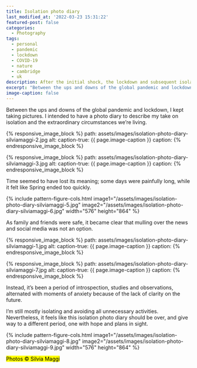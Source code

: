```yaml
---
title: Isolation photo diary
last_modified_at: '2022-03-23 15:31:22'
featured-post: false
categories:
  - Photography
tags:
  - personal
  - pandemic
  - lockdown
  - COVID-19
  - nature
  - cambridge
  - uk
description: After the initial shock, the lockdown and subsequent isolation prompted me to point the lens to my emotions and immediate surroundings.
excerpt: "Between the ups and downs of the global pandemic and lockdown, I kept taking pictures. I intended to have a photo diary to describe my take on isolation and the extraordinary circumstances we're living."
image-caption: false
---
```


<p class="lead">Between the ups and downs of the global pandemic and lockdown, I kept taking pictures. I intended to have a photo diary to describe my take on isolation and the extraordinary circumstances we’re living.</p>

{% responsive_image_block %}
  path: assets/images/isolation-photo-diary-silviamaggi-2.jpg
  alt: 
  caption-true: {{ page.image-caption }}
  caption: 
{% endresponsive_image_block %}

{% responsive_image_block %}
  path: assets/images/isolation-photo-diary-silviamaggi-3.jpg
  alt: 
  caption-true: {{ page.image-caption }}
  caption: 
{% endresponsive_image_block %}

Time seemed to have lost its meaning; some days were painfully long, while it felt like Spring ended too quickly.

{% include pattern-figure-cols.html image1="/assets/images/isolation-photo-diary-silviamaggi-5.jpg" image2="/assets/images/isolation-photo-diary-silviamaggi-6.jpg" width="576" height="864" %}

As family and friends were safe, it became clear that mulling over the news and social media was not an option.

{% responsive_image_block %}
  path: assets/images/isolation-photo-diary-silviamaggi-1.jpg
  alt: 
  caption-true: {{ page.image-caption }}
  caption: 
{% endresponsive_image_block %}

{% responsive_image_block %}
  path: assets/images/isolation-photo-diary-silviamaggi-7.jpg
  alt: 
  caption-true: {{ page.image-caption }}
  caption: 
{% endresponsive_image_block %}

Instead, it’s been a period of introspection, studies and observations, alternated with moments of anxiety because of the lack of clarity on the future.

I’m still mostly isolating and avoiding all unnecessary activities. Nevertheless, it feels like this isolation photo diary should be over, and give way to a different period, one with hope and plans in sight.

{% include pattern-figure-cols.html image1="/assets/images/isolation-photo-diary-silviamaggi-8.jpg" image2="/assets/images/isolation-photo-diary-silviamaggi-9.jpg" width="576" height="864" %}

<p class="detached"><mark class="smd-highlight small">Photos &copy; Silvia Maggi</mark></p>
